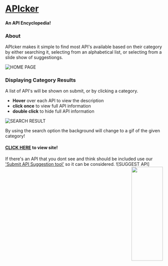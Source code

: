 # [APIcker](https://63c72c69ae0c7e4ea84790e1--effervescent-heliotrope-0c11cf.netlify.app/)
#### An API Encyclopedia!

### About
APIcker makes it simple to find most API's available based on their category by either searching it, selecting from an alphabetical list, or selecting from a slide show of suggestiongs.

![HOME PAGE](https://user-images.githubusercontent.com/115671600/213037087-222fb991-c7fe-40c8-a27d-3b7dd213605b.png)

### Displaying Category Results
A list of API's will be shown on submit, or by clicking a category.

* **Hover** over each API to view the description
* **click once** to view full API information
* **double click** to hide full API information

![SEARCH RESULT](https://user-images.githubusercontent.com/115671600/213038342-94e0d2ce-6041-47de-a240-7efc123f909e.png)

By using the search option the background will change to a gif of the given category!

#### [CLICK HERE](https://63c72c69ae0c7e4ea84790e1--effervescent-heliotrope-0c11cf.netlify.app/) to view site!
If there's an API that you dont see and think should be included use our ['Submit API Suggestion tool'](https://63c72c69ae0c7e4ea84790e1--effervescent-heliotrope-0c11cf.netlify.app/info.html) so it can be considered. 
![SUGGEST API]<img align="right" width="100" height="300" src="https://user-images.githubusercontent.com/115671600/213039075-382110ac-25a4-469b-8f00-110aa7cf5147.png">

